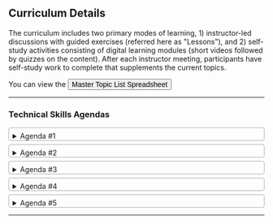 ## Curriculum Details

The curriculum includes two primary modes of learning, 1) instructor-led discussions with guided exercises (referred here as "Lessons"), and 2) self-study activities consisting of digital learning modules (short videos followed by quizzes on the content). After each instructor meeting, participants have self-study work to complete that supplements the current topics.

You can view the
<button style="font-size:1em">Master Topic List Spreadsheet <i class="fa fa-file-excel-o"></i></button>
<hr>
<style>
    details {
        border: 1px solid #aaa;
        border-radius: 4px;
        padding: 0.5em 0.5em 0;
        margin-bottom: 0.5em;
    }

    summary {
        font-weight: bold;
        margin: -0.5em -0.5em 0;
        padding: 0.5em;
        background-color: #777777;
        color: white;
    }

    details[open] {
        padding: 0.5em;
        margin-bottom: 0.5em;
    }

    details[open] summary {
        border-bottom: 1px solid #aaa;
        margin-bottom: 0.5em;
        background-color: #e94600;
    }

    .active, summary:hover {
        background-color: #e94600;
    }

    .thick {
        border-bottom: 0.01em solid #8c8b8b;
    }

    .table-style {
        font-family: "Roboto Slab", ff-tisa-web-pro, Georgia, Arial, sans-serif;
        border-collapse: collapse;
        width: 100%;
        padding-left: 1em;
        font-size: 0.9em;
    }

    .table-style td, .table-style th {
        border: 1px solid #ddd;
        padding: 8px;
    }

    .table-style tr:nth-child(even) {
        background-color: #f2f2f2;
    }

    .table-style tr:hover {
        background-color: #ddd;
    }

    .table-style th {
        padding-top: 12px;
        padding-bottom: 12px;
        text-align: left;
        background-color: #777777;
        color: white;
    }

    .indent-paragraph {
        padding-left: 1em;
        padding-right: 1em;
    }
</style>

### Technical Skills Agendas

<!-- AGENDA #1 -->
<details>
    <summary>Agenda #1</summary>
    <div class="card">
        <h3>Lesson Overview</h3>
        <div class="container">
            <p>This first lesson begins with any enrollment and orientation process steps necessary to start. Next,
                provide students with
                an overview of the curriculum. This first lesson is designed to provide some initial context to why
                they will be learning the technical skills ahead. Videos and discussions regarding topics such as 'How
                computers work?' and the relationship between computer hardware and software will help provide context
                and excitement for the technical material that follows. Learning content produced by Code.org is
                targeted
                at getting people interested in learning about computers and software development. A selection of their
                videos covered topics relevant to this curriculum, and are relatively short and of professional
                quality.</p>
            <p>
                <iframe width="560" height="315" src="https://www.youtube.com/embed/OAx_6-wdslM?si=nXQHawBbTCdccXcc"
                        title="YouTube video player" frameborder="0"
                        allow="accelerometer; autoplay; clipboard-write; encrypted-media; gyroscope; picture-in-picture; web-share"
                        allowfullscreen></iframe>

            </p>
            <p class="indent-paragraph">
            <ol>
                <li>Welcome students to the program. Complete any orientation steps as necessary to begin.</li>
                <li>Provide students with an overview of the Technical Skills curriculum, including the modules that
                    will be covered and the format of the various learning activities (e.g., instructor-led lessons and
                    online digital learning modules (e.g., the LinkedIn Learning platform).
                </li>
                <li>Make sure participants are settled in, answer any questions, and transition to the first lesson.
                    Review the lesson presentation for 'How Computer Networks Works' by clicking the 'Lesson
                    Presentation' (link located on row #2 in the table below).
                </li>
                <li>Provide students with 'Handout 1' and project the diagram. Students will identify
                    common network devices such as modems, routers, and switches.
                </li>
                <li>After the discussion on 'Handout 2', administer a short quiz related to the
                    network diagram covered earlier.
                </li>
                <li>Explain the concept of 'Self-Study' (i.e., work that participants will computer prior to the next
                    meeting) and assign their first LinkedIn Learning modules in preparation
                    for next session.
                </li>
                <li>Check in with students before the end of the lesson to gauge how they are feeling at the end of
                    their first day. What questions do you have?
                </li>
            </ol>
            <table class="table-style">
                <tr>
                    <th>#</th>
                    <th>MODULE</th>
                    <th>TOPIC</th>
                    <th>RESOURCE</th>
                    <th>TIME</th>
                </tr>
                <tr>
                    <td>1</td>
                    <td>Welcome</td>
                    <td>Orientation materials</td>
                    <td>TBD</td>
                    <td>0:30</td>
                </tr>
                <tr>
                    <td>2</td>
                    <td>Networking</td>
                    <td>
                        <ul>
                            <li>Network Devices</li>
                            <li>Wireless Network Standards</li>
                            <li>Network Services</li>
                            <li>Network Configurations</li>
                            <li>DNS Configuration</li>
                            <li>Internet Connections</li>
                            <li>Network Tools</li>
                            <li>Browser Security</li>
                        </ul>
                    </td>
                    <td>
                        <ul>
                            <li><a href="../file/<FILE>">Lesson Presentation</a></li>
                            <li>Handout 1</li>
                            <li>Handout 2</li>
                            <li>Assessment</li>
                        </ul>
                    </td>
                    <td>1:00</td>
                </tr>
                <tr>
                    <td>3</td>
                    <td>Hardware</td>
                    <td>
                        <ul>
                            <li>Memory</li>
                            <li>Storage Devices</li>
                            <li>Motherboards</li>
                            <li>Power</li>
                            <li>Multifunctional Devices</li>
                        </ul>
                    </td>
                    <td>
                        <ul>
                            <li><a href="../file/FILE">Lesson Presentation</a></li>
                            <li><a href="https://youtu.be/OAx_6-wdslM?si=1TWi_tLGqXTo_njs" target="_blank"><i
                                    class="fa fa-video-camera" aria-hidden="true"></i> How
                                Computers Work - 1</a></li>
                            <li><a href="https://youtu.be/mCq8-xTH7jA?si=k-Z28XQ7DPiz7c5n" target="_blank"><i
                                    class="fa fa-video-camera" aria-hidden="true"></i> How
                                Computers Work - 2</a></li>
                            <li><a href="https://youtu.be/92TaQRBwPSs?si=HevSLJpWGRd3KKe_" target="_blank"><i
                                    class="fa fa-video-camera" aria-hidden="true"></i> What
                                do computers do?</a></li>
                        </ul>
                    </td>
                    <td>1:00</td>
                </tr>
            </table>
        </div>
    </div>
    <hr class="thick">
    <h3>Self-Study</h3>
    <p class="indent-paragraph">Participants should complete the following before the next lesson:<br>
    <ol class="indent-paragraph">
        <li><em>LinkedIn Learning</em>: <strong>Networking Foundations: Networking Basics</strong></li>
        <li><em>LinkedIn Learning</em>: <strong>Computer Components and Peripherals for IT Technicians</strong></li>
    </ol>
</details>
<!-- END AGENDA #1 -->

<!-- AGENDA #2 -->
<details>
    <summary>Agenda #2</summary>
    <div class="card">
        <h3>Lesson Overview</h3>
        <div class="container">
            <p>This first lesson begins with any enrollment and orientation process steps necessary to start. Next,
                provide students with
                an overview of the curriculum. This first lesson is designed to provide some initial context to why
                they will be learning the technical skills ahead. Videos and discussions regarding topics such as 'How
                computers work?' and the relationship between computer hardware and software will help provide context
                and excitement for the technical material that follows. Learning content produced by Code.org is
                targeted
                at getting people interested in learning about computers and software development. A selection of their
                videos covered topics relevant to this curriculum, and are relatively short and of professional
                quality.</p>
            <p>
                <!--                <iframe width="560" height="315" src="https://www.youtube.com/embed/OAx_6-wdslM?si=nXQHawBbTCdccXcc"-->
                <!--                        title="YouTube video player" frameborder="0"-->
                <!--                        allow="accelerometer; autoplay; clipboard-write; encrypted-media; gyroscope; picture-in-picture; web-share"-->
                <!--                        allowfullscreen></iframe>-->

            </p>
            <p class="indent-paragraph">
            <ol>
                <li>Welcome students to the program. Complete any orientation steps as necessary to begin.</li>
                <li>Provide students with an overview of the Technical Skills curriculum, including the modules that
                    will be covered and the format of the various learning activities (e.g., instructor-led lessons and
                    online digital learning modules (e.g., the LinkedIn Learning platform).
                </li>
                <li>Make sure participants are settled in, answer any questions, and transition to the first lesson.
                    Review the lesson presentation for 'How Computer Networks Works' by clicking the 'Lesson
                    Presentation' (link located on row #2 in the table below).
                </li>
                <li>Provide students with 'Handout 1' and project the diagram. Students will identify
                    common network devices such as modems, routers, and switches.
                </li>
                <li>After the discussion on 'Handout 2', administer a short quiz related to the
                    network diagram covered earlier.
                </li>
                <li>Explain the concept of 'Self-Study' (i.e., work that participants will computer prior to the next
                    meeting) and assign their first LinkedIn Learning modules in preparation
                    for next session.
                </li>
                <li>Check in with students before the end of the lesson to gauge how they are feeling at the end of
                    their first day. What questions do you have?
                </li>
            </ol>
            <table class="table-style">
                <tr>
                    <th>#</th>
                    <th>MODULE</th>
                    <th>TOPIC</th>
                    <th>RESOURCE</th>
                    <th>TIME</th>
                </tr>
                <tr>
                    <td>1</td>
                    <td>Virtualization & Cloud Computing</td>
                    <td>
                        <ul>
                            <li>Cloud Computing</li>
                            <li>Client-Side Virtualization</li>
                        </ul>
                    </td>
                    <td>
                        <ul>
                            <li><a href="../file/<FILE>">Lesson Presentation</a></li>
                            <li>Handout 1</li>
                            <li>Handout 2</li>
                            <li>Assessment</li>
                        </ul>
                    </td>
                    <td>1:00</td>
                </tr>
            </table>
        </div>
    </div>
    <hr class="thick">
    <h3>Self-Study</h3>
    <p class="indent-paragraph">Participants should complete the following before the next lesson:<br>
    <ol class="indent-paragraph">
        <li><em>LinkedIn Learning</em>: <strong>Learning Cloud Computing: Core Concepts</strong></li>
        <li><em>LinkedIn Learning</em>: <strong>Learning Virtualization</strong></li>
    </ol>
</details>
<!-- END AGENDA #2 -->

<!-- AGENDA #3 -->
<details>
    <summary>Agenda #3</summary>
    <div class="card">
        <h3>Lesson Overview</h3>
        <div class="container">
            <p>This first lesson begins any enrollment and orientation process steps necessary to begin. Next, an </p>
            <p>
                <!--                <iframe width="560" height="315" src="https://www.youtube.com/embed/OAx_6-wdslM?si=nXQHawBbTCdccXcc"-->
                <!--                        title="YouTube video player" frameborder="0"-->
                <!--                        allow="accelerometer; autoplay; clipboard-write; encrypted-media; gyroscope; picture-in-picture; web-share"-->
                <!--                        allowfullscreen></iframe>-->

            </p>
            <p class="indent-paragraph">
            <ol>
                <li>Welcome students to the program. Complete any orientation steps as necessary to begin.</li>
                <li>Provide students with an overview of the Technical Skills curriculum, including the modules that
                    will be covered and the format of the various learning activities (e.g., instructor-led lessons and
                    online digital learning modules (e.g., the LinkedIn Learning platform).
                </li>
                <li>Make sure participants are settled in, answer any questions, and transition to the first lesson.
                    Review the lesson presentation for 'How Computer Networks Works' by clicking the 'Lesson
                    Presentation' (link located on row #2 in the table below).
                </li>
                <li>Provide students with 'Handout 1' and project the diagram. Students will identify
                    common network devices such as modems, routers, and switches.
                </li>
                <li>After the discussion on 'Handout 2', administer a short quiz related to the
                    network diagram covered earlier.
                </li>
                <li>Explain the concept of 'Self-Study' (i.e., work that participants will computer prior to the next
                    meeting) and assign their first LinkedIn Learning modules in preparation
                    for next session.
                </li>
                <li>Check in with students before the end of the lesson to gauge how they are feeling at the end of
                    their first day. What questions do you have?
                </li>
            </ol>
            <table class="table-style">
                <tr>
                    <th>#</th>
                    <th>MODULE</th>
                    <th>TOPIC</th>
                    <th>RESOURCE</th>
                    <th>TIME</th>
                </tr>
                <tr>
                    <td>1</td>
                    <td>Hardware & Networking <br>Troubleshooting</td>
                    <td>
                        <ul>
                            <li>Troubleshooting Mobile Device</li>
                            <li>Troubleshooting Networks</li>
                        </ul>
                    </td>
                    <td>
                        <ul>
                            <li><a href="../file/FILE">Lesson Presentation</a></li>
                            <li><a href="https://youtu.be/OAx_6-wdslM?si=1TWi_tLGqXTo_njs" target="_blank">Video: How
                                Computers Work</a></li>
                            <li>Handout 2</li>
                            <li>Assessment</li>
                        </ul>
                    </td>
                    <td>1:00</td>
                </tr>
                <tr>
                    <td>2</td>
                    <td>Operating Systems</td>
                    <td>
                        <ul>
                            <li>Windows Commands</li>
                            <li>The Windows OS</li>
                            <li>The Windows Command Panel</li>
                            <li>Windows Settings</li>
                            <li>Windows Networking</li>
                            <li>Installation Applications</li>
                            <li>Operating System Types</li>
                            <li>Installing Operating Systems</li>
                            <li>macOS</li>
                            <li>Linux Commands</li>
                        </ul>
                    </td>
                    <td>
                        <ul>
                            <li><a href="../file/FILE">Lesson Presentation</a></li>
                            <li><a href="https://youtu.be/OAx_6-wdslM?si=1TWi_tLGqXTo_njs" target="_blank">Video: How
                                Computers Work</a></li>
                            <li>Handout 2</li>
                            <li>Assessment</li>
                        </ul>
                    </td>
                    <td>1:00</td>
                </tr>
            </table>
        </div>
    </div>
    <hr class="thick">
    <h3>Self-Study</h3>
    <p class="indent-paragraph">Participants should complete the following before the next lesson:<br>
    <ol class="indent-paragraph">
        <li><em>LinkedIn Learning</em>: <strong>Troubleshooting Common PC Issues for Users</strong></li>
        <li><em>LinkedIn Learning</em>: <strong>CompTIA A+ Core 2 (220-1102) Cert Prep: 3 Operating Systems</strong>
        </li>
        <li><em>LinkedIn Learning</em>: <strong>Cert Prep: LPI Linux Essentials (010-160)</strong></li>
    </ol>
</details>
<!-- END AGENDA #3 -->

<!-- AGENDA #4 -->
<details>
    <summary>Agenda #4</summary>
    <div class="card">
        <h3>Lesson Overview</h3>
        <div class="container">
            <p>This first lesson begins any enrollment and orientation process steps necessary to begin. Next, an </p>
            <p>
                <!--                <iframe width="560" height="315" src="https://www.youtube.com/embed/OAx_6-wdslM?si=nXQHawBbTCdccXcc"-->
                <!--                        title="YouTube video player" frameborder="0"-->
                <!--                        allow="accelerometer; autoplay; clipboard-write; encrypted-media; gyroscope; picture-in-picture; web-share"-->
                <!--                        allowfullscreen></iframe>-->

            </p>
            <p class="indent-paragraph">
            <ol>
                <li>Welcome students to the program. Complete any orientation steps as necessary to begin.</li>
                <li>Provide students with an overview of the Technical Skills curriculum, including the modules that
                    will be covered and the format of the various learning activities (e.g., instructor-led lessons and
                    online digital learning modules (e.g., the LinkedIn Learning platform).
                </li>
                <li>Make sure participants are settled in, answer any questions, and transition to the first lesson.
                    Review the lesson presentation for 'How Computer Networks Works' by clicking the 'Lesson
                    Presentation' (link located on row #2 in the table below).
                </li>
                <li>Provide students with 'Handout 1' and project the diagram. Students will identify
                    common network devices such as modems, routers, and switches.
                </li>
                <li>After the discussion on 'Handout 2', administer a short quiz related to the
                    network diagram covered earlier.
                </li>
                <li>Explain the concept of 'Self-Study' (i.e., work that participants will computer prior to the next
                    meeting) and assign their first LinkedIn Learning modules in preparation
                    for next session.
                </li>
                <li>Check in with students before the end of the lesson to gauge how they are feeling at the end of
                    their first day. What questions do you have?
                </li>
            </ol>
            <table class="table-style">
                <tr>
                    <th>#</th>
                    <th>MODULE</th>
                    <th>TOPIC</th>
                    <th>RESOURCE</th>
                    <th>TIME</th>
                </tr>
                <tr>
                    <td>1</td>
                    <td>Cybersecurity</td>
                    <td>
                        <ul>
                            <li>Wireless Security</li>
                            <li>Malware</li>
                            <li>Social Engineering</li>
                            <li>Windows Security</li>
                            <li>Security Best Practices</li>
                            <li>Mobile Device Security</li>
                            <li>Workstation Security</li>
                            <li>Data Destruction</li>
                            <li>SOHO Network</li>
                        </ul>
                    </td>
                    <td>
                        <ul>
                            <li><a href="../file/<FILE>">Lesson Presentation</a></li>
                            <li>Handout 1</li>
                            <li>Handout 2</li>
                            <li>Assessment</li>
                        </ul>
                    </td>
                    <td>1:00</td>
                </tr>
                <tr>
                    <td>2</td>
                    <td>Software Troubleshooting</td>
                    <td>
                        <ul>
                            <li>Troubleshooting Security issues</li>
                            <li>Removing Malware</li>
                            <li>Troubleshooting Mobile Devices</li>
                            <li>Troubleshooting Mobile Device Security</li>
                        </ul>
                    </td>
                    <td>
                        <ul>
                            <li><a href="../file/FILE">Lesson Presentation</a></li>
                            <li><a href="https://youtu.be/OAx_6-wdslM?si=1TWi_tLGqXTo_njs" target="_blank">Video: How
                                Computers Work</a></li>
                            <li>Handout 2</li>
                            <li>Assessment</li>
                        </ul>
                    </td>
                    <td>1:00</td>
                </tr>
            </table>
        </div>
    </div>
    <hr class="thick">
    <h3>Self-Study</h3>
    <p class="indent-paragraph">Participants should complete the following before the next lesson:<br>
    <ol class="indent-paragraph">
        <li><em>LinkedIn Learning</em>: <strong>IT Security Foundations: Core Concepts</strong></li>
        <li><em>LinkedIn Learning</em>: <strong>IT Help Desk for Beginners</strong></li>
    </ol>
</details>
<!-- END AGENDA #4 -->

<!-- AGENDA #5 -->
<details>
    <summary>Agenda #5</summary>
    <div class="card">
        <h3>Lesson Overview</h3>
        <div class="container">
            <p>This first lesson begins any enrollment and orientation process steps necessary to begin. Next, an </p>
            <p>
                <!--                <iframe width="560" height="315" src="https://www.youtube.com/embed/OAx_6-wdslM?si=nXQHawBbTCdccXcc"-->
                <!--                        title="YouTube video player" frameborder="0"-->
                <!--                        allow="accelerometer; autoplay; clipboard-write; encrypted-media; gyroscope; picture-in-picture; web-share"-->
                <!--                        allowfullscreen></iframe>-->

            </p>
            <p class="indent-paragraph">
            <ol>
                <li>Welcome students to the program. Complete any orientation steps as necessary to begin.</li>
                <li>Provide students with an overview of the Technical Skills curriculum, including the modules that
                    will be covered and the format of the various learning activities (e.g., instructor-led lessons and
                    online digital learning modules (e.g., the LinkedIn Learning platform).
                </li>
                <li>Make sure participants are settled in, answer any questions, and transition to the first lesson.
                    Review the lesson presentation for 'How Computer Networks Works' by clicking the 'Lesson
                    Presentation' (link located on row #2 in the table below).
                </li>
                <li>Provide students with 'Handout 1' and project the diagram. Students will identify
                    common network devices such as modems, routers, and switches.
                </li>
                <li>After the discussion on 'Handout 2', administer a short quiz related to the
                    network diagram covered earlier.
                </li>
                <li>Explain the concept of 'Self-Study' (i.e., work that participants will computer prior to the next
                    meeting) and assign their first LinkedIn Learning modules in preparation
                    for next session.
                </li>
                <li>Check in with students before the end of the lesson to gauge how they are feeling at the end of
                    their first day. What questions do you have?
                </li>
            </ol>
            <table class="table-style">
                <tr>
                    <th>#</th>
                    <th>MODULE</th>
                    <th>TOPIC</th>
                    <th>RESOURCE</th>
                    <th>TIME</th>
                </tr>
                <tr>
                    <td>1</td>
                    <td>Operational Procedures</td>
                    <td>
                        <ul>
                            <li>Documentation and Support Systems</li>
                            <li>Change Management</li>
                            <li>Backup and Recovery</li>
                            <li>Safety Procedures</li>
                        </ul>
                    </td>
                    <td>TBD</td>
                    <td>0:30</td>
                </tr>
                <tr>
                    <td>2</td>
                    <td>Privacy, Licensing, Policies</td>
                    <td>
                        <ul>
                            <li>Communication and Professionalism</li>
                            <li>Scripting</li>
                            <li>Remote Access</li>
                        </ul>
                    </td>
                    <td>
                        <ul>
                            <li><a href="../file/<FILE>">Lesson Presentation</a></li>
                            <li>Handout 1</li>
                            <li>Handout 2</li>
                            <li>Assessment</li>
                        </ul>
                    </td>
                    <td>1:00</td>
                </tr>
                <tr>
                    <td>3</td>
                    <td>Mobile Devices</td>
                    <td>
                        <ul>
                            <li>Introduction to Mobile Devices</li>
                            <li>Mobile Device Configuration</li>
                            <li>Mobile Device Connectivity</li>
                        </ul>
                    </td>
                    <td>
                        <ul>
                            <li><a href="../file/FILE">Lesson Presentation</a></li>
                            <li><a href="https://youtu.be/OAx_6-wdslM?si=1TWi_tLGqXTo_njs" target="_blank">Video: How
                                Computers Work</a></li>
                            <li>Handout 2</li>
                            <li>Assessment</li>
                        </ul>
                    </td>
                    <td>1:00</td>
                </tr>
            </table>
        </div>
    </div>
    <hr class="thick">
    <h3>Self-Study</h3>
    <p class="indent-paragraph">Participants should complete the following before the next lesson:<br>
    <ol class="indent-paragraph">
        <li><em>LinkedIn Learning</em>: <strong>CompTIA A+ Core 1 (220-1101) Cert Prep: 8 Portable Computing</strong>
        </li>
    </ol>
</details>
<!-- END AGENDA #5 -->
<hr>